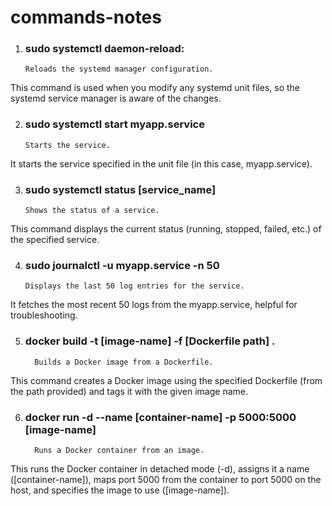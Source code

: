 # commands-notes
1) ### sudo systemctl daemon-reload: 
       Reloads the systemd manager configuration.
  This command is used when you modify any systemd unit files, so the systemd service manager is aware of the changes.

  
2) ### sudo systemctl start myapp.service
       Starts the service.
  It starts the service specified in the unit file (in this case, myapp.service).

3) ### sudo systemctl status [service_name]
       Shows the status of a service.
  This command displays the current status (running, stopped, failed, etc.) of the specified service.

4) ### sudo journalctl -u myapp.service -n 50
       Displays the last 50 log entries for the service.
  It fetches the most recent 50 logs from the myapp.service, helpful for troubleshooting.

5) ### docker build -t [image-name] -f [Dockerfile path] .
         Builds a Docker image from a Dockerfile.
  This command creates a Docker image using the specified Dockerfile (from the path provided) and tags it with the given image name.

6) ### docker run -d --name [container-name] -p 5000:5000 [image-name]
         Runs a Docker container from an image.
  This runs the Docker container in detached mode (-d), assigns it a name ([container-name]), maps port 5000 from the container to port 5000 on the host, and specifies the image to use ([image-name]).
